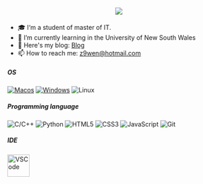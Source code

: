 <!--## Hi there 👋

**z9wen/z9wen** is a ✨ _special_ ✨ repository because its `README.md` (this file) appears on your GitHub profile.

Here are some ideas to get you started:

- 🔭 I’m currently working on ...
- 🌱 I’m currently learning ...
- 👯 I’m looking to collaborate on ...
- 🤔 I’m looking for help with ...
- 💬 Ask me about ...
- 📫 How to reach me: ...
- 😄 Pronouns: ...
- ⚡ Fun fact: ...
-->

<h1 align="center">
  <a href="https://git.io/typing-svg">
    <img src="https://readme-typing-svg.herokuapp.com/?lines=Hello,+There!+%F0%9F%91%8B;This+is+will...;Nice+to+meet+you!&center=true&size=30">
  </a>
</h1>


- 🎓 I‘m a student of master of IT.
- 🌱 I’m currently learning in the University of New South Wales
- 📕 Here's my blog: [Blog](https://www.zew9.com)
- 📫 How to reach me: z9wen@hotmail.com

##### OS
[![Macos](https://img.shields.io/badge/macos%20-33aadd?style=flat-square&logo=apple&logoColor=ffffff)](https://www.apple.com/)
[![Windows](https://img.shields.io/badge/windows%20-010203?style=flat-square&logo=windows&logoColor=ffffff)](https://www.microsoft.com/)
![Linux](https://img.shields.io/badge/Linux-FCC624?style=&logo=linux&logoColor=black)

##### Programming language
![C/C++](https://img.shields.io/badge/-c/c++-%232c3e50?style=flat-square&logo=c)
![Python](https://img.shields.io/badge/-Python-3776AB?style=flat-square&logo=Python&logoColor=ffffff)
![HTML5](https://img.shields.io/badge/-HTML5-%23E44D27?style=flat-square&logo=html5&logoColor=ffffff)
![CSS3](https://img.shields.io/badge/-CSS3-%231572B6?style=flat-square&logo=css3)
![JavaScript](https://img.shields.io/badge/-JavaScript-%23F7DF1C?style=flat-square&logo=javascript&logoColor=000000&labelColor=%23F7DF1C&color=%23FFCE5A)
![Git](https://img.shields.io/badge/-Git-%23F05032?style=flat-square&logo=git&logoColor=%23ffffff)

##### IDE
<img alt="VSCode" src="https://i.giphy.com/media/IdyAQJVN2kVPNUrojM/200.webp" width="50" title="vscode">





